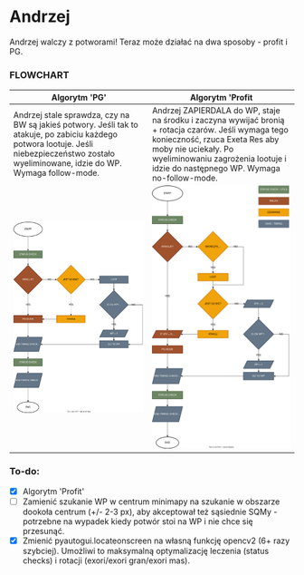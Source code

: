 # Andrzej
Andrzej walczy z potworami! Teraz może działać na dwa sposoby - profit i PG.

### FLOWCHART 
| Algorytm 'PG'                      | Algorytm 'Profit                        |
|------------------------------------|-----------------------------------------|
| Andrzej stale sprawdza, czy na BW są jakieś potwory. Jeśli tak to atakuje, po zabiciu każdego potwora lootuje. Jeśli niebezpieczeństwo zostało wyeliminowane, idzie do WP. Wymaga follow-mode. | Andrzej ZAPIERDALA do WP, staje na środku i zaczyna wywijać bronią + rotacja czarów. Jeśli wymaga tego konieczność, rzuca Exeta Res aby moby nie uciekały. Po wyeliminowaniu zagrożenia lootuje i idzie do następnego WP. Wymaga no-follow-mode. |
| ![](src/img/flowchart_logika_andrzeja_pg.svg) | ![](src/img/flowchart_logika_andrzeja_profitujacego.svg) |

### To-do:
- [x] Algorytm 'Profit'
- [ ] Zamienić szukanie WP w centrum minimapy na szukanie w obszarze dookoła centrum (+/- 2-3 px), aby akceptował też sąsiednie SQMy - potrzebne na wypadek kiedy potwór stoi na WP i nie chce się przesunąć.
- [x] Zmienić pyautogui.locateonscreen na własną funkcję opencv2 (6+ razy szybciej). Umożliwi to maksymalną optymalizację leczenia (status checks) i rotacji (exori/exori gran/exori mas).

